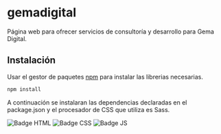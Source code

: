 # gemadigital
Página web para ofrecer servicios de consultoría y desarrollo para Gema Digital.

## Instalación

Usar el gestor de paquetes [npm](https://www.npmjs.com/) para instalar las librerias necesarias.

```bash
npm install
```

A continuación se instalaran las dependencias declaradas en el package.json y el procesador de CSS que utiliza es Sass.

![Badge HTML](https://img.shields.io/badge/HTML%20-red)
![Badge CSS](https://img.shields.io/badge/CSS%20-blue)
![Badge JS](https://img.shields.io/badge/Javascript%20-yellow)